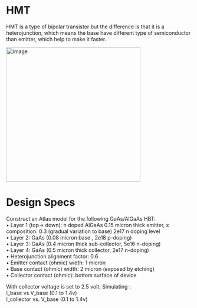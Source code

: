 # HMT

HMT is a type of bipolar transistor but the difference is that it is a heterojunction, which means the base have different type of semiconductor than emitter, which help to make it faster. 

<img width="364" alt="image" src="https://user-images.githubusercontent.com/66625688/84594181-7eedff80-ae1e-11ea-9afc-750e3e0f58d3.png">

# Design Specs
Construct an Atlas model for the following GaAs/AlGaAs HBT:\
•	Layer 1 (top-> down): n doped AlGaAs 0.15 micron thick emitter, x composition: 0.3 (gradual variation to base) 2e17 n doping level \
•	Layer 2: GaAs (0.08 micron base , 2e18 p-doping) \
•	Layer 3: GaAs (0.4 micron thick sub-collector, 5e16 n-doping) \
•	Layer 4: GaAs (0.5 micron thick collector, 2e17 n-doping) \
•	Heterojunction alignment factor: 0.6 \
•	Emitter contact (ohmic) width: 1 micron \
•	Base contact (ohmic) width:  2 micron (exposed by etching) \
•	Collector contact (ohmic): bottom surface of device 

With collector voltage is set to 2.5 volt, Simulating : \
I_base vs V_base (0.1 to 1.4v) \
I_collector vs. V_base (0.1 to 1.4v)
